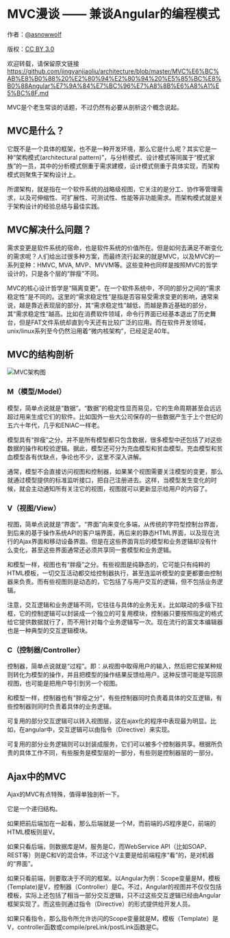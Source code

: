 MVC漫谈 —— 兼谈Angular的编程模式
=========

作者：[@asnowwolf](https://github.com/asnowwolf)

版权：[CC BY 3.0](http://creativecommons.org/licenses/by/3.0/) 

欢迎转载，请保留原文链接 https://github.com/jingyanjiaoliu/architecture/blob/master/MVC%E6%BC%AB%E8%B0%88%20%E2%80%94%E2%80%94%20%E5%85%BC%E8%B0%88Angular%E7%9A%84%E7%BC%96%E7%A8%8B%E6%A8%A1%E5%BC%8F.md

MVC是个老生常谈的话题，不过仍然有必要从剖析这个概念说起。

MVC是什么？
---------------

它既不是一个具体的框架，也不是一种开发环境，那么它是什么呢？其实它是一种“架构模式(architectural pattern)”，与分析模式、设计模式等同属于“模式家族”的一员，其中的分析模式侧重于需求建模，设计模式侧重于具体实现，而架构模式则聚焦于架构设计上。

所谓架构，就是指在一个软件系统的战略级视图，它关注的是分工、协作等管理需求，以及可伸缩性、可扩展性、可测试性、性能等非功能需求。而架构模式就是关于架构设计的经验总结与最佳实践。

MVC解决什么问题？
--------------------
需求变更是软件系统的宿命，也是软件系统的价值所在。但是如何去满足不断变化的需求呢？人们给出过很多种方案，而最终流行起来的就是MVC，以及MVC的一系列变种：HMVC, MVA, MVP、MVVM等。这些变种也同样是按照MVC的哲学设计的，只是各个层的“胖瘦”不同。

MVC的核心设计哲学是“隔离变更”。在一个软件系统中，不同的部分之间的“需求稳定性”是不同的。这里的“需求稳定性”是指是否容易受需求变更的影响，通常来说，越是靠近表现层的部分，其“需求稳定性”越低，而越是靠近基础的部分，其“需求稳定性”越高。比如在消费软件领域，命令行界面已经基本退出了历史舞台，但是FAT文件系统却直到今天还有比较广泛的应用。而在软件开发领域，unix/linux系列至今仍然沿用着“微内核架构”，已经足足40年。

MVC的结构剖析
--------------

![MVC架构图](http://a1.att.hudong.com/34/17/01200000027069136324175339410.jpg)

### M（模型/Model）

模型，简单点说就是“数据”。“数据”的稳定性显而易见，它的生命周期甚至会远远超过用来生成它们的软件。比如国外一些大公司保存的一些数据产生于上个世纪的五六十年代，几乎和ENIAC一样老。

模型具有“胖瘦”之分。并不是所有模型都只包含数据，很多模型中还包括了对这些数据的操作和校验逻辑。据此，模型还可分为充血模型和贫血模型。充血模型和贫血模型各有优缺点，争论也不少，这里不深入讲解。

通常，模型不会直接访问视图和控制器，如果某个视图需要关注模型的变更，那么就通过模型提供的标准监听接口，把自己注册进去。这样，当模型发生变化的时候，就会主动通知所有关注它的视图，视图就可以更新显示给用户的内容了。

### V（视图/View）

视图，简单点说就是“界面”。“界面”向来变化多端，从传统的字符型控制台界面，到后来的基于操作系统API的客户端界面，再后来的静态HTML界面，以及现在流行的Ajax界面和移动设备界面。但是在这些界面背后的模型和业务逻辑却没有什么变化，甚至这些界面通常还必须共享同一套模型和业务逻辑。

和模型一样，视图也有“胖瘦”之分。有些视图是纯静态的，它可能只有纯粹的HTML模板，一切交互活动都交给控制器执行，甚至连监听模型的变更都要由控制器来负责。而有些视图则是动态的，它包括了与用户交互的逻辑，但不包括业务逻辑。

注意，交互逻辑和业务逻辑不同，它往往与具体的业务无关。比如联动的多级下拉框，它的控制逻辑可以封装成一个独立的可复用模块，控制器只要按照指定的格式给它提供数据就行了，而不用针对每个业务逻辑写一次。现在流行的富文本编辑器也是一种典型的交互逻辑模块。

### C（控制器/Controller）

控制器，简单点说就是“过程”。即：从视图中取得用户的输入，然后把它按某种规则转化为模型的操作，并且把模型的操作结果反馈给用户。这种反馈可能是写回原视图，也可能是把用户导引到另一个视图。

和模型一样，控制器也有“胖瘦之分”，有些控制器同时负责着具体的交互逻辑，有些控制器则同时负责着具体的业务逻辑。

可复用的部分交互逻辑可以转入视图层，这在ajax化的程序中表现最为明显。比如，在angular中，交互逻辑可以由指令（Directive）来实现。

可复用的部分业务逻辑则可以封装成服务，它们可以被多个控制器共享。根据所负责的具体工作不同，有些服务是模型层的一部分，有些则是控制器层的一部分。

Ajax中的MVC
-----------

Ajax的MVC有点特殊，值得单独剖析一下。

它是一个递归结构。

如果把前后端加在一起看，那么后端就是一个M，而前端的JS程序是C，前端的HTML模板则是V。

如果只看后端，则数据库是M，服务是C，而WebService API（比如SOAP、REST等）则是C和V的混合体，不过这个V主要是给前端程序“看”的，是对机器的“界面”。

如果只看前端，则要取决于不同的框架。以Angular为例：Scope变量是M，模板(Template)是V，控制器（Controller）是C。不过，Angular的视图并不仅仅包括模板，实际上还包括了相当一部分交互逻辑，只不过这些交互逻辑已经由Angular框架实现了。而这些则通过指令（Directive）的形式提供给开发人员。

如果只看指令，那么指令所允许访问的Scope变量就是M，模板（Template）是V，controller函数或compile/preLink/postLink函数是C。
